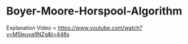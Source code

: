 # Boyer-Moore-Horspool-Algorithm

Explanation Video = https://www.youtube.com/watch?v=M5Ieuya9NZg&t=448s
